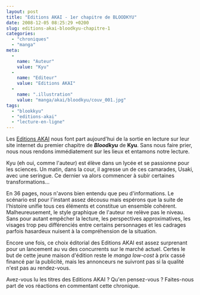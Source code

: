 ```yaml
---
layout: post
title: "Editions AKAI - 1er chapitre de BLOODKYU"
date: 2008-12-05 08:25:29 +0200
slug: editions-akai-bloodkyu-chapitre-1
categories:
  - "chroniques"
  - "manga"
meta:
  -
    name: "Auteur"
    value: "Kyu"
  -
    name: "Editeur"
    value: "Editions AKAI"
  -
    name: ".illustration"
    value: "manga/akai/bloodkyu/couv_001.jpg"
tags:
  - "blookkyu"
  - "editions-akai"
  - "lecture-en-ligne"
---
```


Les [Editions AKAI](http://www.editions-akai.fr) nous font part aujourd'hui de la sortie en lecture sur leur site internet du premier chapitre de _**Bloodkyu**_ de **Kyu**. Sans nous faire prier, nous nous rendons immédiatement sur les lieux et entamons notre lecture.

Kyu (eh oui, comme l'auteur) est élève dans un lycée et se passionne pour les sciences. Un matin, dans la cour, il agresse un de ces camarades, Usaki, avec une seringue. Ce dernier va alors commencer à subir certaines transformations...

En 36 pages, nous n'avons bien entendu que peu d'informations. Le scénario est pour l'instant assez décousu mais espérons que la suite de l'histoire unifie tous ces éléments et constitue un ensemble cohérent. Malheureusement, le style graphique de l'auteur ne relève pas le niveau. Sans pour autant empêcher la lecture, les perspectives approximatives, les visages trop peu différenciés entre certains personnages et les cadrages parfois hasardeux nuisent à la compréhension de la situation.

Encore une fois, ce choix éditorial des Editions AKAI est assez surprenant pour un lancement au vu des concurrents sur le marché actuel. Certes le but de cette jeune maison d'édition reste le _manga low-cost_ à prix cassé financé par la publicité, mais les annonceurs ne suivront pas si la qualité n'est pas au rendez-vous.

Avez-vous lu les titres des Editions AKAI ? Qu'en pensez-vous ? Faites-nous part de vos réactions en commentant cette chronique.
